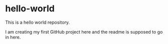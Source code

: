 # hello-world
This is a hello world repository.

I am creating my first GitHub project here and the readme is supposed to go in here.
